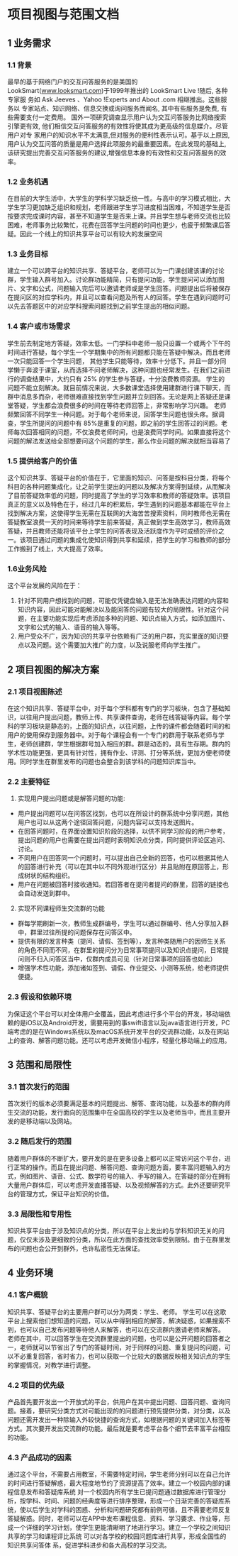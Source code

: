 # 项目视图与范围文档

## 1 业务需求
### 1.1 背景
最早的基于网络门户的交互问答服务的是美国的 LookSmart(www.looksmart.com)于1999年推出的 LookSmart Live !随后, 各种专家服 务如 Ask Jeeves 、Yahoo !Experts and About .com 相继推出。这些服务以 专家站点、知识网络、信息交换或询问服务而闻名, 其中有些服务是免费, 有 些需要支付一定费用。
国外一项研究调查显示用户认为交互问答服务比网络搜索引擎更有效, 他们相信交互问答服务的有效性将使其成为更高级的信息媒介。尽管用户对专 家用户的知识水平不太满意,但对服务的便利性表示认可。基于以上原因,用户认为交互问答的质量是用户选择此项服务的最重要因素。在此发现的基础上,该研究提出完善交互问答服务的建议,增强信息本身的有效性和交互问答服务的效率。

### 1.2 业务机遇
在目前的大学生活中，大学生的学科学习缺乏统一性。与高中的学习模式相比，大学生学习更加缺乏组织和规划，老师跟进学生学习进度相当困难，不知道学生是否按要求完成课时内容，甚至不知道学生是否来上课。并且学生想与老师交流也比较困难，老师事务比较繁忙，花费在回答学生问题的时间也更少，也疲于频繁课后答疑。因此一个线上的知识共享平台可以有较大的发展空间

### 1.3 业务目标
建立一个可以跨平台的知识共享、答疑平台，老师可以为一门课创建该课的讨论群，学生输入群号加入。讨论群功能精简，只有提问功能，学生提问可以添加图片、文字和公式，问题输入完后可以邀请老师或是学生回答。问题提出后将被保存在提问区的对应学科内，并且可以查看问题及所有人的回答。学生在遇到问题时可以先去答题区中的对应学科搜索问题找到之前学生提出的相似问题。

### 1.4 客户或市场需求
学生前去制定地方答疑，效率太低。一门学科中老师一般只设置一个或两个下午的时间进行答疑，每个学生一个学期集中的所有问题都只能在答疑中解决。而且老师一次只能回答一个学生问题， 其他学生只能等待，效率十分低下。并且一部分同学懒于奔波于课室，从而选择不问老师解决，这种问题也经常发生。在我们之前进行的调查结果中，大约只有 25% 的学生参与答疑，十分浪费教师资源。
学生的问题不能立刻解决。就目前情况来说，大多数课堂选择使用建群进行课下聊天，而群中消息多而杂，老师很难直接找到学生问题并立刻回答。无论是网上答疑还是课堂答疑，学生都会浪费很多的时间在等待老师回答上，非常影响学习兴趣。
老师频繁回答不同学生一种问题。对于每个老师来说，回答学生问题也很头疼。据调查，学生所提问的问题中有 85%是重复的问题，即之前的学生回答过的问题。老师每次回答相同的问题，不仅浪费老师时间，也是浪费同学时间。如果直接将这个问题的解法发送给全部想要问这个问题的学生，那么作业问题的解决就相当容易了

### 1.5 提供给客户的价值
这个知识共享、答疑平台的价值在于，它里面的知识、问答是按科目分类，将每个科目的各种问题集成化，让之前学生提出的问题以及解决方案得到延续，从而解决了目前答疑效率低的问题，同时提高了学生的学习效率和教师的答疑效率。该项目真正的意义以及特色在于，经过几年的积累后，学生遇到的问题基本都能在平台上找到解决方案，这使得学生无需在互联网的大海苦苦搜索资料，同时教师也无需在答疑教室浪费一天的时间来等待学生前来答疑，真正做到学生高效学习，教师高效答疑，并且教师还能将该平台上学生的问答表现及活跃度作为平时成绩的评价之一。该项目通过问题的集成化使知识得到共享和延续，把学生的学习和教师的部分工作搬到了线上，大大提高了效率。

### 1.6业务风险
这个平台发展的风险在于：
1. 针对不同用户想找到的问题，可能仅凭键盘输入是无法准确表达问题的内容和知识内容，因此可能对能解决以及能回答的问题有较大的局限性。针对这个问题，在主要功能实现后考虑添加多种的问题、知识点输入方式，如添加图片、文字和公式的输入、语音的输入等等。
2. 用户受众不广，因为知识的共享平台依赖有广泛的用户群，充实里面的知识要点以及问题。这个需要加大推广的力度，以及说服老师向学生推广。

## 2 项目视图的解决方案

### 2.1 项目视图陈述
在这个知识共享、答疑平台中，对于每个学科都有专门的学习板块，包含了基础知识，以往用户提出问题，教师上传、共享课件查询，老师在线答疑等内容。每个学科的学习板块是静态的，上面的知识点，以往问题，上传的课件都会随着时间的和用户的使用保存到服务器中。对于每个课程会有一个专门的群用于联系老师与学生，老师创建群，学生根据群号加入相应的群。群是动态的，具有生存期。群内的学术性功能更强，更具有针对性，拥有作业、评测、打分等系统，更加方便老师使用。同时学生在群里发布的问题也会整合到该学科的问题知识库当中。

### 2.2 主要特征
1. 实现用户提出问题或是解答问题的功能:
  * 用户提出问题可以在问答区找到，也可以在所设计的群系统中分享问题，其他用户也可以从这两个途径回答问题，问题内容可以支持发送图片。
  * 在回答问题时，在界面设置知识阶段的选择，以供不同学习阶段的用户参考，提出问题的用户也需要在提出问题时表明知识点分类，同时提供评论区追问、讨论。
  * 不同用户在回答同一个问题时，可以提出自己全新的回答，也可以根据其他人的回答进行补充（可以在其中以不同外观进行区分）并且贴附在原回答上，形成树状的结构组织。
  * 用户在问题被回答时接收通知。若回答者在提问者提问的群里，回答的链接也会自动发送到群中。

2. 实现不同课程师生交流群的功能
  * 群每学期刷新一次，教师生成群编号，学生可以通过群编号、他人分享加入群中，群里过往所提的问题保存在问答区中。
  * 提供有限的发言种类（提问、请假、签到等），发言种类随用户的因师生关系的角色不同而不同，在群里的提问分为日常事项提问以及知识点提问，日常提问则不归入问答区当中，仅群内成员可见（针对日常事项的回答也如此）
  * 增强学术性功能，添加诸如签到、请假、作业提交、小测等系统，给老师提供便捷。

### 2.3 假设和依赖环境
为保证这个平台可以对全体用户全覆盖，因此考虑进行多个平台的开发，移动端依赖的是iOS以及Android开发，需要用到的事swift语言以及java语言进行开发，PC端考虑的是在Windows系统以及macOS系统开发平台的交流群功能，以及在网站上的查询、解答问题功能。还可以考虑开发微信小程序，轻量化移动端上的应用。

## 3 范围和局限性

### 3.1 首次发行的范围
首次发行的版本必须要满足基本的问题提出、解答、查询功能，以及基本的群内师生交流的功能，发行面向的范围集中在全国高校的学生以及老师当中，而且主要开发的是移动端以及网站。

### 3.2 随后发行的范围
随着用户群体的不断扩大，要开发的是在更多设备上都可以正常访问这个平台，进行正常的操作。而且在提出问题、解答问题、查询问题方面，要丰富问题输入的方式，例如图片、语音、公式、数学符号的输入、手写的输入。在答疑的部分在拥有大量用户群体后，可以考虑开发直播答疑、以及视频解答的方式。此外还要研究平台的管理方式，保证平台知识的价值。

### 3.3 局限性和专用性
知识共享平台由于涉及知识点的分类，所以在平台上发出的与学科知识无关的问题，仅仅未涉及更细致的分类，所以在此方面的查找效率受到限制。由于在群里发布的问题也会公开到群外，也许私密性无法保证。

## 4 业务环境

### 4.1 客户概貌
知识共享、答疑平台的主要用户群可以分为两类：学生、老师。
学生可以在这歌平台上搜索他们想知道的问题，可以从中得到相应的解答，解决疑惑，如果搜索不到，也可以自己发布问题等待他人来解答，也可以在交流群内邀请老师来解答。
老师在其中，可以回答学生在交流群里提出的问题，也可以是公开问题的回答者之一，老师就可以节省出了专门的答疑时间，对于同样的问题、重复提问的问题，可以不必重复回答，省时省力，也可以获取一个比较大的数据反映相关知识点的学生的掌握情况，对教学进行调整。

### 4.2 项目的优先级
产品首先要开发出一个开放式的平台，供用户在其中提出问题、回答问题、查询问题。接着，要研究分类方式对可能出现的的问题进行预先提供分类，对分类，以及问题还需开发出一种除输入外较快捷的查询方式，如根据问题的关键词加入标签等方式。其次要开发出交流群的功能。最后就是要考虑平台各个细节去丰富平台相应的功能。

### 4.3 产品成功的因素
通过这个平台，不需要占用教室，不需要特定时间，学生老师分别可以在自己允许的时间进行答疑解惑，最大程度地节约了资源提高了效率。建立一个校园内部的课程信息发布和答疑库系统
对一个校园内所有学生已提问题通过数据库进行管理分析，按学科、时间、问题的经典度等进行排序整理，形成一个日渐完善的答疑库系统，使以后学生对学科的困惑、分析和问题研究都有前例可循，且不需要老师反复答疑解惑。同时，老师可以在APP中发布课程信息、资料、学习要求、作业等，形成一个详细的学习计划，使学生更能清晰明了地进行学习。建立一个学校之间知识共享的学习和课程评比系统
可以对各学校的校园问题库进行共享，形成全国性的知识共享问答体 系，促进学科进步和各大高校的学习交流。
